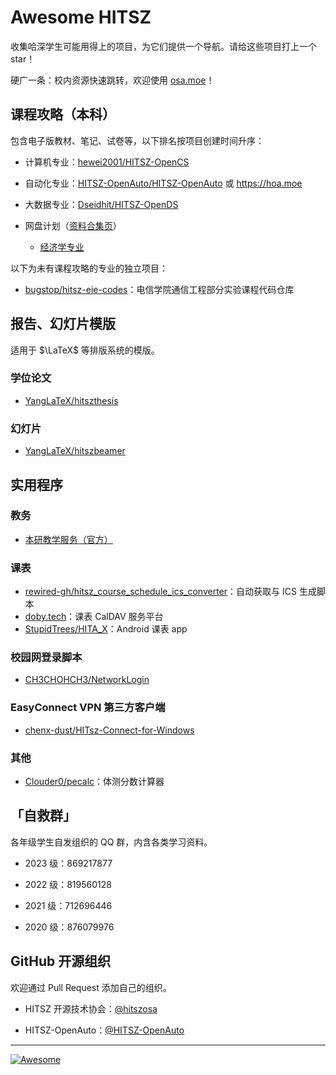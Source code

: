 # Awesome HITSZ

收集哈深学生可能用得上的项目，为它们提供一个导航。请给这些项目打上一个 star！

硬广一条：校内资源快速跳转，欢迎使用 [osa.moe](https://osa.moe/)！

## 课程攻略（本科）

包含电子版教材、笔记、试卷等，以下排名按项目创建时间升序：

- 计算机专业：[hewei2001/HITSZ-OpenCS](https://github.com/hewei2001/HITSZ-OpenCS)

- 自动化专业：[HITSZ-OpenAuto/HITSZ-OpenAuto](https://github.com/HITSZ-OpenAuto/HITSZ-OpenAuto) 或 https://hoa.moe 

- 大数据专业：[Dseidhit/HITSZ-OpenDS](https://github.com/Dseidhit/HITSZ-OpenDS)

- 网盘计划（[资料合集页](https://n92uuvwhvl.feishu.cn/docx/doxcnJJJRHkvnueihVcR5G2YF6f)）

  - [经济学专业](https://n92uuvwhvl.feishu.cn/docx/doxcn54zmDKkQ0fIEk62IWtd0xb)

以下为未有课程攻略的专业的独立项目：

- [bugstop/hitsz-eie-codes](https://github.com/bugstop/hitsz-eie-codes)：电信学院通信工程部分实验课程代码仓库

## 报告、幻灯片模版

适用于 $\LaTeX$ 等排版系统的模版。

### 学位论文

- [YangLaTeX/hitszthesis](https://github.com/YangLaTeX/hitszthesis)

### 幻灯片

- [YangLaTeX/hitszbeamer](https://github.com/YangLaTeX/hitszbeamer)

## 实用程序

### 教务

  - [本研教学服务（官方）](http://due.hitsz.edu.cn/info/1433/3562.htm)

### 课表

- [rewired-gh/hitsz_course_schedule_ics_converter](https://github.com/rewired-gh/hitsz_course_schedule_ics_converter)：自动获取与 ICS 生成脚本
- [doby.tech](https://doby.tech)：课表 CalDAV 服务平台
- [StupidTrees/HITA_X](https://github.com/StupidTrees/HITA_X)：Android 课表 app

### 校园网登录脚本

- [CH3CHOHCH3/NetworkLogin](https://github.com/CH3CHOHCH3/NetworkLogin)

### EasyConnect VPN 第三方客户端

- [chenx-dust/HITsz-Connect-for-Windows](https://github.com/chenx-dust/HITsz-Connect-for-Windows)

### 其他

- [Clouder0/pecalc](https://github.com/Clouder0/pecalc)：体测分数计算器

## 「自救群」

各年级学生自发组织的 QQ 群，内含各类学习资料。

- 2023 级：869217877

- 2022 级：819560128

- 2021 级：712696446

- 2020 级：876079976

## GitHub 开源组织

欢迎通过 Pull Request 添加自己的组织。

- HITSZ 开源技术协会：[@hitszosa](https://github.com/hitszosa)

- HITSZ-OpenAuto：[@HITSZ-OpenAuto](https://github.com/HITSZ-OpenAuto)

---

[![Awesome](https://awesome.re/badge.svg)](https://awesome.re)
